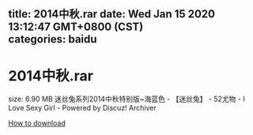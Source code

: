 
title: 2014中秋.rar
date: Wed Jan 15 2020 13:12:47 GMT+0800 (CST)    
categories: baidu
---

# 2014中秋.rar
size: 6.90 MB
 迷丝兔系列2014中秋特别版~海蓝色 - 【迷丝兔】 - 52尤物 - I Love Sexy Girl - Powered by Discuz! Archiver
 

[How to download](https://bpcam.bemobtrk.com/go/2ceec3aa-1ca2-46d6-b9ff-aaa5c184517c?jno=33)